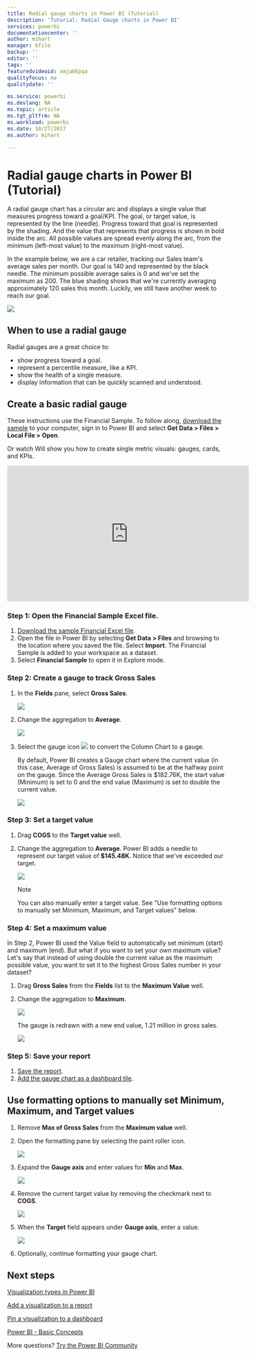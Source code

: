 ```yaml
---
title: Radial gauge charts in Power BI (Tutorial)
description: 'Tutorial: Radial Gauge charts in Power BI'
services: powerbi
documentationcenter: ''
author: mihart
manager: kfile
backup: ''
editor: ''
tags: ''
featuredvideoid: xmja6Epqa
qualityfocus: no
qualitydate: ''

ms.service: powerbi
ms.devlang: NA
ms.topic: article
ms.tgt_pltfrm: NA
ms.workload: powerbi
ms.date: 10/27/2017
ms.author: mihart

---
```

# Radial gauge charts in Power BI (Tutorial)
A radial gauge chart has a circular arc and displays a single value that measures progress toward a goal/KPI.  The goal, or target value, is represented by the line (needle). Progress toward that goal is represented by the shading.  And the value that represents that progress is shown in bold inside the arc. All possible values are spread evenly along the arc, from the minimum (left-most value) to the maximum (right-most value).

In the example below, we are a car retailer, tracking our Sales team's average sales per month. Our goal is 140 and represented by the black needle.  The minimum possible average sales is 0 and we've set the maximum as 200.  The blue shading shows that we're currently averaging approximately 120 sales this month. Luckily, we still have another week to reach our goal.

![](media/power-bi-visualization-radial-gauge-charts/gauge_m.png)

## When to use a radial gauge
Radial gauges are a great choice to:

* show progress toward a goal.
* represent a percentile measure, like a KPI.
* show the health of a single measure.
* display information that can be quickly scanned and understood.

## Create a basic radial gauge
These instructions use the Financial Sample. To follow along, [download the sample](http://go.microsoft.com/fwlink/?LinkID=521962) to your computer, sign in to Power BI and select **Get Data \> Files \>  Local File > Open**. 

Or watch Will show you how to create single metric visuals: gauges, cards, and KPIs.

<iframe width="560" height="315" src="https://www.youtube.com/embed/xmja6EpqaO0?list=PL1N57mwBHtN0JFoKSR0n-tBkUJHeMP2cP" frameborder="0" allowfullscreen></iframe>

### Step 1: Open the Financial Sample Excel file.
1. [Download the sample Financial Excel file](sample-financial-download.md).
2. Open the file in Power BI by selecting **Get Data \> Files** and browsing to the location where you saved the file. Select **Import**. The Financial Sample is added to your workspace as a dataset.
3. Select **Financial Sample** to open it in Explore mode.

### Step 2: Create a gauge to track Gross Sales
1. In the **Fields** pane, select **Gross Sales**.
   
   ![](media/power-bi-visualization-radial-gauge-charts/grosssalesvalue_new.png)
2. Change the aggregation to **Average**.
   
   ![](media/power-bi-visualization-radial-gauge-charts/changetoaverage_new.png)
3. Select the gauge icon ![](media/power-bi-visualization-radial-gauge-charts/gaugeicon_new.png) to convert the Column Chart to a gauge.
   
   By default, Power BI creates a Gauge chart where the current value (in this case, Average of Gross Sales) is assumed to be at the halfway point on the gauge. Since the Average Gross Sales is $182.76K, the start value (Minimum) is set to 0 and the end value (Maximum) is set to double the current value.
   
   ![](media/power-bi-visualization-radial-gauge-charts/gauge_no_target.png)

### Step 3: Set a target value
1. Drag **COGS** to the **Target value** well.
2. Change the aggregation to **Average**.
   Power BI adds a needle to represent our target value of **$145.48K**. Notice that we've exceeded our target.
   
   ![](media/power-bi-visualization-radial-gauge-charts/gaugeinprogress_new.png)
   
   > [!NOTE]
   > You can also manually enter a target value.  See "Use formatting options to manually set Minimum, Maximum, and Target values" below.
   > 
   > 

### Step 4: Set a maximum value
In Step 2, Power BI used the Value field to automatically set minimum (start) and maximum (end).  But what if you want to set your own maximum value?  Let's say that instead of using double the current value as the maximum possible value, you want to set it to the highest Gross Sales number in your dataset? 

1. Drag **Gross Sales** from the **Fields** list to the **Maximum Value** well.
2. Change the aggregation to **Maximum**.
   
   ![](media/power-bi-visualization-radial-gauge-charts/setmaximum_new.png)
   
   The gauge is redrawn with a new end value, 1.21 million in gross sales.
   
   ![](media/power-bi-visualization-radial-gauge-charts/power-bi-final-gauge.png)

### Step 5: Save your report
1. [Save the report](service-report-save.md).
2. [Add the gauge chart as a dashboard tile](service-dashboard-tiles.md). 

## Use formatting options to manually set Minimum, Maximum, and Target values
1. Remove **Max of Gross Sales** from the **Maximum value** well.
2. Open the formatting pane by selecting the paint roller icon.
   
   ![](media/power-bi-visualization-radial-gauge-charts/power-bi-roller.png)
3. Expand the **Gauge axis** and enter values for **Min** and **Max**.
   
    ![](media/power-bi-visualization-radial-gauge-charts/power-bi-gauge-axis.png)
4. Remove the current target value by removing the checkmark next to **COGS**.
   
    ![](media/power-bi-visualization-radial-gauge-charts/pbi_remove_target.png)
5. When the **Target** field appears under **Gauge axis**, enter a value.
   
    ![](media/power-bi-visualization-radial-gauge-charts/power-bi-gauge-target.png)
6. Optionally, continue formatting your gauge chart.

## Next steps
[Visualization types in Power BI](power-bi-visualization-types-for-reports-and-q-and-a.md)

[Add a visualization to a report](power-bi-report-add-visualizations-i.md)

[Pin a visualization to a dashboard](service-dashboard-pin-tile-from-report.md)

[ Power BI - Basic Concepts](service-basic-concepts.md)

More questions? [Try the Power BI Community](http://community.powerbi.com/)


